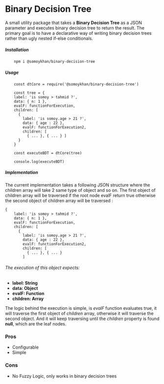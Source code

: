 # Binary Decision Tree

A small utility package that takes a **Binary Decision Tree** as a JSON parameter and executes binary decision tree to return the result. The primary goal is to have a declarative way of writing binary decision trees rather than ugly nested if-else conditionals.

##### Installation 
```
    npm i @somoykhan/binary-decision-tree
```

##### Usage 
```
    const dtCore = require('@somoykhan/binary-decision-tree') 

    const tree = {
    label: 'is somoy > tahmid ?',
    data: { n: 1 },
    evalF: functionForExecution,
    children: [
      {
        label: 'is somoy.age > 21 ?',
        data: { age : 22 },
        evalF: functionForExecution2,
        children: [
          { ... }, { ... } ]
      }
    }

    const executeBDT = dtCore(tree)

    console.log(executeBDT)
```

##### Implementation 

The current implementation takes a following JSON structure where the children array will take 2 same type of object and so on. The first object of children array will be traversed if the root node evalF return true otherwise the second object of children array will be traversed : 
```
{
    label: 'is somoy > tahmid ?',
    data: { n: 1 },
    evalF: functionForExecution,
    children: [
      {
        label: 'is somoy.age > 21 ?',
        data: { age : 22 },
        evalF: functionForExecution2,
        children: [
          { ... }, { ... } 
        ]
```
###### The execution of this object expects: 
- **label: String**
- **data: Object**
- **evalF: Function**
- **children: Array**

The logic behind the execution is simple, is *evalF* function evaluates true, it will traverse the first object of *children* array, otherwise it will traverse the second object.
And it will keep traversing until the *children* property is found **null**, which are the leaf nodes.


### Pros
- Configurable
- Simple

### Cons
- No Fuzzy Logic, only works in binary decision trees
